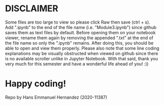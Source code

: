 # DISCLAIMER
Some files are too large to view so please click Raw then save (ctrl + s). Add ".ipynb" to the end of the file name (i.e. "Module3.ipynb") since github
saves them as text files by default. Before opening them on your notebook viewer, rename them again by removing the appended ".txt" at the end of the file name so
only the ".ipynb" remains. After doing this, you should be able to open and view them properly. Please also note that some line coding explanations may be visually
obstructed when viewed on github since there is no available scroller unlike in Jupyter Notebook. With that said, thank you very much for this semester and have a
wonderful life ahead of you! :))

# Happy coding!
Repo by Hans Emmanuel Hernandez (2020-11387)
